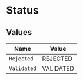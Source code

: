 # Status


## Values

| Name        | Value       |
| ----------- | ----------- |
| `Rejected`  | REJECTED    |
| `Validated` | VALIDATED   |